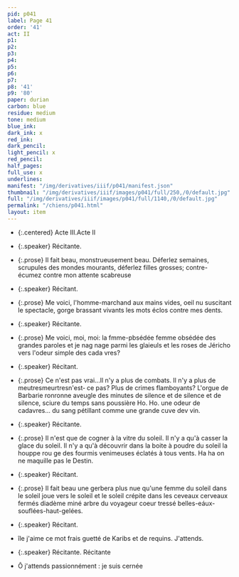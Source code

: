 ```yaml
---
pid: p041
label: Page 41
order: '41'
act: II
p1: 
p2: 
p3: 
p4: 
p5: 
p6: 
p7: 
p8: '41'
p9: '80'
paper: durian
carbon: blue
residue: medium
tone: medium
blue_ink: 
dark_ink: x
red_ink: 
dark_pencil: 
light_pencil: x
red_pencil: 
half_pages: 
full_use: x
underlines: 
manifest: "/img/derivatives/iiif/p041/manifest.json"
thumbnail: "/img/derivatives/iiif/images/p041/full/250,/0/default.jpg"
full: "/img/derivatives/iiif/images/p041/full/1140,/0/default.jpg"
permalink: "/chiens/p041.html"
layout: item
---
```



- {:.centered} <span class="delete">Acte III.</span><span class="add  ">Acte II</span>


- {:.speaker} Récitante.

- {:.prose} Il fait beau, monstrueusement beau. Déferlez semaines, scrupules des mondes mourants, déferlez filles grosses; <span class="delete">contre-</span> écumez contre mon attente scabreuse


- {:.speaker} Récitant.

- {:.prose} Me voici, l'homme-marchand aux mains vides, oeil nu su<span class="add blue-ink ">s</span>citant le spectacle, gorge brassant vivants les mots éclos contre mes dents. 


- {:.speaker} Récitante.

- {:.prose} Me voici, moi, moi: la <span class="delete">fmme-pbsédée</span> femme obsédée des grandes paroles et je <span class="delete">nag</span> nage parmi les glaieuls et les roses de Jéricho vers l'odeur simple des cada vres?


- {:.speaker} Récitant.

- {:.prose} Ce n'est pas vrai...Il n'y a plus de combats. Il n'y a plus de <span class="delete">meutres</span><span class="add u_m above">meurtres</span>n'est‐ ce pas? Plus de crimes flamboyants? L'orgue de Barbarie ronronne aveugle des minutes de silence et de silence et de silence, sciure du temps sans poussière Ho. Ho. une odeur de cadavres... du sang pétillant comme une grande cuve de<span class="delete">v</span> vin.


- {:.speaker} Récitante.

- {:.prose} Il n'est que de cogner à la vitre du soleil. Il n'y a qu'à casser la glace du soleil. Il n'y a qu'à découvrir dans la boite à poudre du soleil la houppe rou ge des fourmis venimeuses  éclatés à tous vents. Ha ha on ne maquille pas le Destin.


- {:.speaker} Récitant.

- {:.prose} Il fait beau une gerbera plus nue qu'une femme <span class="delete">du soleil</span> dans le soleil joue vers le soleil et le soleil crépite dans les <span class="delete">ceveaux</span> cerveaux fermés diadème miné arbre du voyageur coeur tressé belles-eáux-souflées-haut-gelées.


- {:.speaker} Récitant.

- île j'aime ce mot frais guetté de Karibs et de requins. J'attends.


- {:.speaker} <span class="delete">Récitante. </span><span class="delete"><span class="add b_i inline">Récitante</span></span>

- <span class="delete"><span class="add blue-ink ">Ô j'attends passionnément&nbsp;: je suis cernée</span></span>



